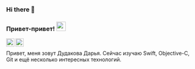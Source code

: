 ### Hi there 👋

<!--
**DashaDudakova/DashaDudakova** is a ✨ _special_ ✨ repository because its `README.md` (this file) appears on your GitHub profile.

Here are some ideas to get you started:

- 🔭 I’m currently working on ...
- 🌱 I’m currently learning ...
- 👯 I’m looking to collaborate on ...
- 🤔 I’m looking for help with ...
- 💬 Ask me about ...
- 📫 How to reach me: ...
- 😄 Pronouns: ...
- ⚡ Fun fact: ...
-->
### Привет-привет! <img src="https://media.giphy.com/media/hvRJCLFzcasrR4ia7z/giphy.gif" width="25px">
<a href="https://web.telegram.org/#/im?p=u950410773_12500119169340535156">
  <img align="left" alt="Dasha's Telegram" width="22px" src="https://cdn.jsdelivr.net/npm/simple-icons@v3/icons/telegram.svg" />
</a>
<a href="https://github.com/DashaDudakova">
  <img align="left" alt="github" width="22px" src="https://upload.wikimedia.org/wikipedia/commons/thumb/9/91/Octicons-mark-github.svg/600px-Octicons-mark-github.svg.png" />
</a>

<br />

Привет, меня зовут Дудакова Дарья. Сейчас изучаю Swift, Objective-C, Git и ещё несколько интересных технологий.

<br />
